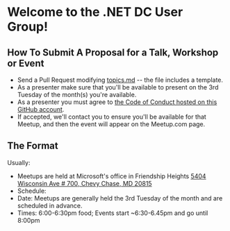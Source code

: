 # Welcome to the .NET DC User Group!

## How To Submit A Proposal for a Talk, Workshop or Event
* Send a Pull Request modifying [topics.md](https://github.com/dotnetdcmeetup/Open-Governance/blob/master/topics.md) -- the file includes a template.
* As a presenter make sure that you'll be available to present on the 3rd Tuesday of the month(s) you're available.
* As a presenter you must agree to [the Code of Conduct hosted on this GitHub account](https://github.com/techtalkdc/CodeOfConduct).
* If accepted, we'll contact you to ensure you'll be available for that Meetup, and then the event will appear on the Meetup.com page.

## The Format
Usually:
* Meetups are held at Microsoft's office in Friendship Heights [5404 Wisconsin Ave # 700, Chevy Chase, MD 20815](https://goo.gl/maps/URyp5nAQNrm6xyjr7)  
* Schedule:
 * Date: Meetups are generally held the 3rd Tuesday of the month and are scheduled in advance.
 * Times: 6:00-6:30pm food; Events start ~6:30-6.45pm and go until 8:00pm
